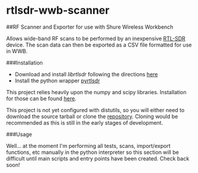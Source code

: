 # rtlsdr-wwb-scanner

##RF Scanner and Exporter for use with Shure Wireless Workbench

Allows wide-band RF scans to be performed by an inexpensive [RTL-SDR][osmosdr-wiki] device.  The scan data can then be exported as a CSV file formatted for use in WWB.

###Installation

* Download and install *librtlsdr* following the directions [here][osmosdr-wiki]
* Install the python wrapper [pyrtlsdr][pyrtlsdr]

This project relies heavily upon the numpy and scipy libraries.  Installation for those can be found [here][scipy-install].

This project is not yet configured with distutils, so you will either need to download the source tarball or clone the [repository](https://github.com/nocarryr/rtlsdr-wwb-scanner).  Cloning would be recommended as this is still in the early stages of development.

###Usage

Well... at the moment I'm performing all tests, scans, import/export functions, etc manually in the python interpreter so this section will be difficult until main scripts and entry points have been created.  Check back soon!


[osmosdr-wiki]: http://sdr.osmocom.org/trac/wiki/rtl-sdr
[pyrtlsdr]: https://github.com/roger-/pyrtlsdr
[scipy-install]: http://www.scipy.org/install.html
